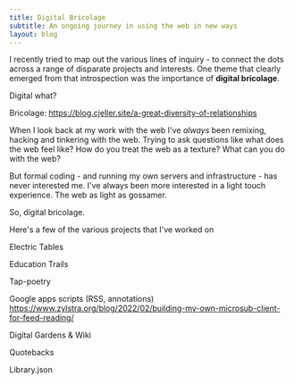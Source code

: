 ```yaml
---
title: Digital Bricolage
subtitle: An ongoing journey in using the web in new ways
layout: blog
---
```


I recently tried to map out the various lines of inquiry - to connect the dots across a range of disparate projects and interests. One theme that clearly emerged from that introspection was the importance of **digital bricolage**.

Digital what?

Bricolage:
https://blog.cjeller.site/a-great-diversity-of-relationships

When I look back at my work with the web I've *always* been remixing, hacking and tinkering with the web. Trying to ask questions like what does the web feel like? How do you treat the web as a texture? What can you do with the web?

But formal coding - and running my own servers and infrastructure - has never interested me. I've always been more interested in a light touch experience. The web as light as gossamer.

So, digital bricolage.

Here's a few of the various projects that I've worked on 

Electric Tables

Education Trails

Tap-poetry

Google apps scripts (RSS, annotations)
https://www.zylstra.org/blog/2022/02/building-my-own-microsub-client-for-feed-reading/

Digital Gardens & Wiki

Quotebacks

Library.json



